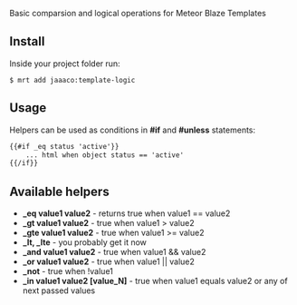 Basic comparsion and logical operations for Meteor Blaze Templates

Install
-------

Inside your project folder run:

```
$ mrt add jaaaco:template-logic
```

Usage
-----

Helpers can be used as conditions in <strong>#if</strong> and <strong>#unless</strong> statements:

```html
{{#if _eq status 'active'}}
    ... html when object status == 'active'
{{/if}}
```

Available helpers
--------
* <strong>_eq value1 value2</strong> - returns true when value1 == value2
* <strong>_gt value1 value2</strong> - true when value1 > value2
* <strong>_gte value1 value2</strong> - true when value1 >= value2
* <strong>_lt, _lte</strong> - you probably get it now
* <strong>_and value1 value2</strong> - true when value1 && value2
* <strong>_or value1 value2</strong> - true when value1 || value2
* <strong>_not</strong> - true when !value1
* <strong>_in value1 value2 [value_N]</strong> - true when value1 equals value2 or any of next passed values